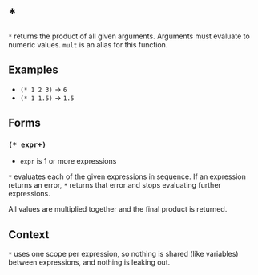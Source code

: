 # *

`*` returns the product of all given arguments. Arguments must evaluate to numeric
values. `mult` is an alias for this function.

## Examples

* `(* 1 2 3)` -> `6`
* `(* 1 1.5)` -> `1.5`

## Forms

### `(* expr+)`

* `expr` is 1 or more expressions

`*` evaluates each of the given expressions in sequence. If an expression returns
an error, `*` returns that error and stops evaluating further expressions.

All values are multiplied together and the final product is returned.

## Context

`*` uses one scope per expression, so nothing is shared (like variables) between
expressions, and nothing is leaking out.
